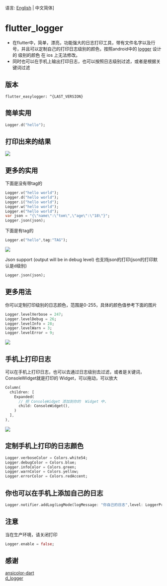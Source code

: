 语言: [English](https://github.com/niezhiyang/flutter_logger/blob/master/README.md) | 中文简体]

# flutter_logger

- 在flutter中，简单，漂亮，功能强大的日志打印工具，带有文件名字以及行号，并且可以定制自己的打印日志级别的颜色，按照android中的 [logger](https://github.com/orhanobut/logger) 设计的
级别的颜色 在 ios 上无法修改。
- 同时也可以在手机上输出打印日志，也可以按照日志级别过滤，或者是根据关键词过滤
## 版本

```
flutter_easylogger: ^{LAST_VERSION}
```

## 简单实用


```dart
Logger.d("hello");
```

## 打印出来的结果

![](https://github.com/niezhiyang/flutter_logger/blob/master/art/1625751834730.jpg)

## 更多的实用
下面是没有带tag的
```dart
Logger.v("hello world");
Logger.d("hello world");
Logger.i("hello world");
Logger.w("hello world");
Logger.e("hello world");
var json = "{\"name\":\"tom\",\"age\":\"18\"}";
Logger.json(json);
```
下面是有tag的
```dart
Logger.e("hello",tag:"TAG");
```
![](https://github.com/niezhiyang/flutter_logger/blob/master/art/tag.jpg)

Json  support (output will be in debug level)
也支持json的打印(json的打印默认是d级别)
```dart
Logger.json(json);
```

## 更多用法 
你可以定制打印级别的日志颜色，范围是0-255，具体的颜色值参考下面的图片
```dart
Logger.levelVerbose = 247;
Logger.levelDebug = 26;
Logger.levelInfo = 28;
Logger.levelWarn = 3;
Logger.levelError = 9;
```
![](https://github.com/niezhiyang/flutter_logger/blob/master/art/colors.png)


## 手机上打印日志
可以在手机上打印日志，也可以去通过日志级别去过滤，或者是关键词，ConsoleWidget就是打印的 Widget，可以拖动，可以放大
```dart
Column(
  children: [
    Expanded(
      // 把 ConsoleWidget 添加到你的  Widget 中，
      child: ConsoleWidget(),
    )
  ],
),
```
![](https://github.com/niezhiyang/flutter_logger/blob/master/art/logger_phone.gif)

## 定制手机上打印的日志颜色
```dart
Logger.verboseColor = Colors.white54;
Logger.debugColor = Colors.blue;
Logger.infoColor = Colors.green;
Logger.warnColor = Colors.yellow;
Logger.errorColor = Colors.redAccent;
```
## 你也可以在手机上添加自己的日志
```dart
Logger.notifier.addLog(LogMode(logMessage: "你自己的日志",level: LoggerPrinter.error));
```

## 注意
当在生产环境，请关闭打印
```dart
Logger.enable = false;
```
## 感谢
[ansicolor-dart](https://github.com/google/ansicolor-dart)<br>
[d_logger](https://github.com/liulianshanzhu/d_logger)<br>
